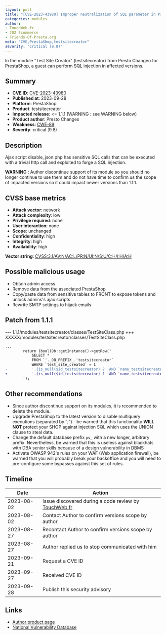 ```yaml
---
layout: post
title: "[CVE-2023-43980] Improper neutralization of SQL parameter in Presto Changeo - Test Site Creator module for PrestaShop"
categories: modules
author:
- TouchWeb.fr
- 202 Ecommerce
- Friends-Of-Presta.org
meta: "CVE,PrestaShop,testsitecreator"
severity: "critical (9.8)"
---
```


In the module "Test Site Creator" (testsitecreator) from Presto Changeo for PrestaShop, a guest can perform SQL injection in affected versions.


## Summary

* **CVE ID**: [CVE-2023-43980](https://cve.mitre.org/cgi-bin/cvename.cgi?name=CVE-2023-43980)
* **Published at**: 2023-09-28
* **Platform**: PrestaShop
* **Product**: testsitecreator
* **Impacted release**: <= 1.1.1 (WARNING : see WARNING below)
* **Product author**: Presto Changeo
* **Weakness**: [CWE-89](https://cwe.mitre.org/data/definitions/89.html)
* **Severity**: critical (9.8)

## Description

Ajax script disable_json.php has sensitive SQL calls that can be executed with a trivial http call and exploited to forge a SQL injection.

**WARNING** : Author discontinue support of its module so you should no longer continue to use them and do not have time to confirm us the scope of impacted versions so it could impact newer versions than 1.1.1.

## CVSS base metrics

* **Attack vector**: network
* **Attack complexity**: low
* **Privilege required**: none
* **User interaction**: none
* **Scope**: unchanged
* **Confidentiality**: high
* **Integrity**: high
* **Availability**: high

**Vector string**: [CVSS:3.1/AV:N/AC:L/PR:N/UI:N/S:U/C:H/I:H/A:H](https://nvd.nist.gov/vuln-metrics/cvss/v3-calculator?vector=AV:N/AC:L/PR:N/UI:N/S:U/C:H/I:H/A:H)

## Possible malicious usage

* Obtain admin access
* Remove data from the associated PrestaShop
* Copy/paste data from sensitive tables to FRONT to expose tokens and unlock admins's ajax scripts
* Rewrite SMTP settings to hijack emails

## Patch from 1.1.1

--- 1.1.1/modules/testsitecreator/classes/TestSiteClass.php
+++ XXXXX/modules/testsitecreator/classes/TestSiteClass.php
```diff
...
		return (bool)Db::getInstance()->getRow('
			SELECT * 
			FROM `'._DB_PREFIX_.'testsitecreator`
			WHERE `test_site_created` = 1
-			'.(is_null($id_testsitecreator) ? 'AND `name_testsitecreator` = "'.$name_testsitecreator.'"' : 'AND `id_testsitecreator` = '.$id_testsitecreator).'
+			'.(is_null($id_testsitecreator) ? 'AND `name_testsitecreator` = "'.pSQL($name_testsitecreator).'"' : 'AND `id_testsitecreator` = '.$id_testsitecreator).'
		');
```

## Other recommendations

* Since author discontinue support on its modules, it is recommended to delete the module.
* Upgrade PrestaShop to the latest version to disable multiquery executions (separated by “;”) - be warned that this functionality **WILL NOT** protect your SHOP against injection SQL which uses the UNION clause to steal data.
* Change the default database prefix `ps_` with a new longer, arbitrary prefix. Nevertheless, be warned that this is useless against blackhats with DBA senior skills because of a design vulnerability in DBMS
* Activate OWASP 942's rules on your WAF (Web application firewall), be warned that you will probably break your backoffice and you will need to pre-configure some bypasses against this set of rules.

## Timeline

| Date | Action |
|--|--|
| 2023-08-02 | Issue discovered during a code review by [TouchWeb.fr](https://www.touchweb.fr) |
| 2023-08-02 | Contact Author to confirm versions scope by author |
| 2023-08-27 | Recontact Author to confirm versions scope by author |
| 2023-08-27 | Author replied us to stop communicated with him |
| 2023-09-21 | Request a CVE ID |
| 2023-09-27 | Received CVE ID |
| 2023-09-28 | Publish this security advisory |

## Links

* [Author product page](https://www.presto-changeo.com/prestashop/home/158-test-site-creator.html)
* [National Vulnerability Database](https://nvd.nist.gov/vuln/detail/CVE-2023-43980)
